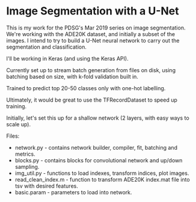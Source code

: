# Image Segmentation with a U-Net

This is my work for the PDSG's Mar 2019 series on image segmentation.
We're working with the ADE20K dataset, and initially a subset of the images. 
I intend to try to build a U-Net neural network to carry out the 
segmentation and classification.

I'll be working in Keras (and using the Keras API).

Currently set up to stream batch generation from files on disk, 
using batching based on size, with k-fold validation built in.

Trained to predict top 20-50 classes only with one-hot labelling.

Ultimately, it would be great to use the TFRecordDataset to speed up training.

Initially, let's set this up for a shallow network (2 layers, with easy 
ways to scale up).


Files:
 - network.py - contains network builder, compiler, fit, batching and metrics. 
 - blocks.py - contains blocks for convolutional network and up/down sampling. 
 - img_util.py - functions to load indexes, transform indices, plot images.
 - read\_clean\_index.m   - function to transform ADE20K index.mat file into tsv with desired features.
 - basic.param - parameters to load into network.
